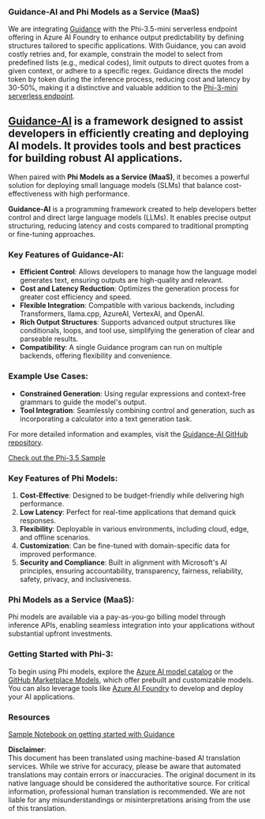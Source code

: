 ### Guidance-AI and Phi Models as a Service (MaaS)
We are integrating [Guidance](https://github.com/guidance-ai/guidance) with the Phi-3.5-mini serverless endpoint offering in Azure AI Foundry to enhance output predictability by defining structures tailored to specific applications. With Guidance, you can avoid costly retries and, for example, constrain the model to select from predefined lists (e.g., medical codes), limit outputs to direct quotes from a given context, or adhere to a specific regex. Guidance directs the model token by token during the inference process, reducing cost and latency by 30-50%, making it a distinctive and valuable addition to the [Phi-3-mini serverless endpoint](https://aka.ms/try-phi3.5mini).

## [**Guidance-AI**](https://github.com/guidance-ai/guidance) is a framework designed to assist developers in efficiently creating and deploying AI models. It provides tools and best practices for building robust AI applications.

When paired with **Phi Models as a Service (MaaS)**, it becomes a powerful solution for deploying small language models (SLMs) that balance cost-effectiveness with high performance.

**Guidance-AI** is a programming framework created to help developers better control and direct large language models (LLMs). It enables precise output structuring, reducing latency and costs compared to traditional prompting or fine-tuning approaches.

### Key Features of Guidance-AI:
- **Efficient Control**: Allows developers to manage how the language model generates text, ensuring outputs are high-quality and relevant.
- **Cost and Latency Reduction**: Optimizes the generation process for greater cost efficiency and speed.
- **Flexible Integration**: Compatible with various backends, including Transformers, llama.cpp, AzureAI, VertexAI, and OpenAI.
- **Rich Output Structures**: Supports advanced output structures like conditionals, loops, and tool use, simplifying the generation of clear and parseable results.
- **Compatibility**: A single Guidance program can run on multiple backends, offering flexibility and convenience.

### Example Use Cases:
- **Constrained Generation**: Using regular expressions and context-free grammars to guide the model's output.
- **Tool Integration**: Seamlessly combining control and generation, such as incorporating a calculator into a text generation task.

For more detailed information and examples, visit the [Guidance-AI GitHub repository](https://github.com/guidance-ai/guidance).

[Check out the Phi-3.5 Sample](../../../../../code/01.Introduce/guidance.ipynb)

### Key Features of Phi Models:
1. **Cost-Effective**: Designed to be budget-friendly while delivering high performance.
2. **Low Latency**: Perfect for real-time applications that demand quick responses.
3. **Flexibility**: Deployable in various environments, including cloud, edge, and offline scenarios.
4. **Customization**: Can be fine-tuned with domain-specific data for improved performance.
5. **Security and Compliance**: Built in alignment with Microsoft's AI principles, ensuring accountability, transparency, fairness, reliability, safety, privacy, and inclusiveness.

### Phi Models as a Service (MaaS):
Phi models are available via a pay-as-you-go billing model through inference APIs, enabling seamless integration into your applications without substantial upfront investments.

### Getting Started with Phi-3:
To begin using Phi models, explore the [Azure AI model catalog](https://ai.azure.com/explore/models) or the [GitHub Marketplace Models](https://github.com/marketplace/models), which offer prebuilt and customizable models. You can also leverage tools like [Azure AI Foundry](https://ai.azure.com) to develop and deploy your AI applications.

### Resources
[Sample Notebook on getting started with Guidance](../../../../../code/01.Introduce/guidance.ipynb)

**Disclaimer**:  
This document has been translated using machine-based AI translation services. While we strive for accuracy, please be aware that automated translations may contain errors or inaccuracies. The original document in its native language should be considered the authoritative source. For critical information, professional human translation is recommended. We are not liable for any misunderstandings or misinterpretations arising from the use of this translation.